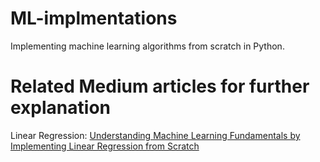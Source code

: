 # ML-implmentations
Implementing machine learning algorithms from scratch in Python.

# Related Medium articles for further explanation
Linear Regression: [Understanding Machine Learning Fundamentals by Implementing Linear Regression from Scratch](https://medium.com/geekculture/understanding-linear-regression-by-implementing-from-scratch-761e2a48fce4)
